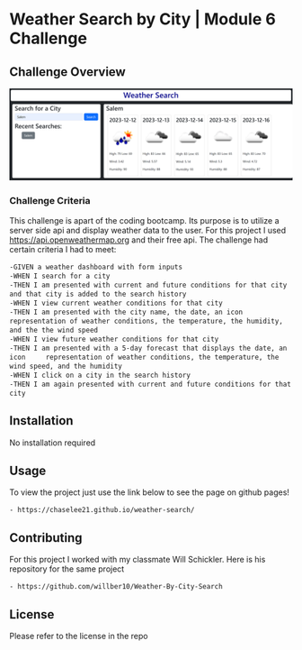 # Weather Search by City | Module 6 Challenge

## Challenge Overview

![Screenshot of the scheduler](Assets/images/application-screenshot.png)

### Challenge Criteria
This challenge is apart of the coding bootcamp. Its purpose is to utilize a server side api and display weather data to the user. For this project I used https://api.openweathermap.org and their free api. The challenge had certain criteria I had to meet:

    -GIVEN a weather dashboard with form inputs
    -WHEN I search for a city
    -THEN I am presented with current and future conditions for that city and that city is added to the search history
    -WHEN I view current weather conditions for that city
    -THEN I am presented with the city name, the date, an icon representation of weather conditions, the temperature, the humidity, and the the wind speed
    -WHEN I view future weather conditions for that city
    -THEN I am presented with a 5-day forecast that displays the date, an icon     representation of weather conditions, the temperature, the wind speed, and the humidity
    -WHEN I click on a city in the search history
    -THEN I am again presented with current and future conditions for that city


## Installation
No installation required

## Usage
To view the project just use the link below to see the page on github pages!

    - https://chaselee21.github.io/weather-search/

## Contributing
For this project I worked with my classmate Will Schickler. Here is his repository for the same project

    - https://github.com/willber10/Weather-By-City-Search

## License

Please refer to the license in the repo
